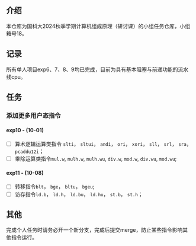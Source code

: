 ## 介绍
本仓库为国科大2024秋季学期计算机组成原理（研讨课）的小组任务仓库，小组箱号18。

## 记录
所有单人项目exp6、7、8、9均已完成，目前为具有基本阻塞与前递功能的流水线cpu。

## 任务

### 添加更多用户态指令
#### exp10   - (10-01)
- [ ]  算术逻辑运算类指令 `slti`， `sltui`， `andi`， `ori`， `xori`， `sll`， `srl`， `sra`， `pcaddu12i`；
- [ ]  乘除运算类指令`mul.w`, `mulh.w`, `mulh.wu`, `div.w`, `mod.w`, `div.wu`, `mod.wu`;
#### exp11   - (10-08)
- [ ]  转移指令`blt`， `bge`， `bltu`， `bgeu`;
- [ ]  访存指令`ld.b`， `ld.h`， `ld.bu`， `ld.hu`， `st.b`， `st.h`；

## 其他
完成个人任务时请务必开一个新分支，完成后提交merge，防止某些指令影响其他指令运行。
